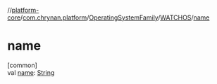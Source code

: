 //[platform-core](../../../../index.md)/[com.chrynan.platform](../../index.md)/[OperatingSystemFamily](../index.md)/[WATCHOS](index.md)/[name](name.md)

# name

[common]\
val [name](name.md): [String](https://kotlinlang.org/api/latest/jvm/stdlib/kotlin/-string/index.html)
